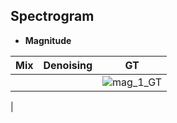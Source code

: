 ## Spectrogram 

- **Magnitude**

| Mix | Denoising | GT |
|---|---|---|
|  |   |![mag_1_GT](https://user-images.githubusercontent.com/76771847/129691096-89398036-4b89-4e0d-80c5-f2d002407172.png)
 |